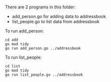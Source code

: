 There are 2 programs in this folder: 
* add_person.go for adding data to addressbook 
* list_people.go to list data from addressbook

To run add_person:
```
cd add
go mod tidy
go run add_person.go ../addressbook
```

To run list_people:
```
cd list
go mod tidy
go run list_people.go ../addressbook
```